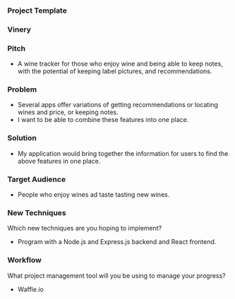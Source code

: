 ### Project Template

### Vinery

### Pitch

* A wine tracker for those who enjoy wine and being able to keep notes, with the potential of keeping label pictures, and recommendations.

### Problem

* Several apps offer variations of getting recommendations or locating wines and price, or keeping notes.
* I want to be able to combine these features into one place.

### Solution

* My application would bring together the information for users to find the above features in one place.

### Target Audience

* People who enjoy wines ad taste tasting new wines.

### New Techniques

Which new techniques are you hoping to implement?
* Program with a Node.js and Express.js backend and React frontend.

### Workflow

What project management tool will you be using to manage your progress?
* Waffle.io
